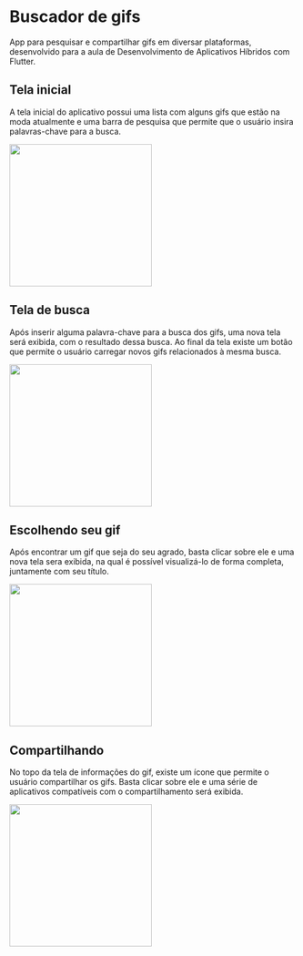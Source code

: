 # Buscador de gifs

App para pesquisar e compartilhar gifs em diversar plataformas, desenvolvido para a aula de Desenvolvimento de Aplicativos Híbridos com Flutter.

## Tela inicial

A tela inicial do aplicativo possui uma lista com alguns gifs que estão na moda atualmente e uma barra de pesquisa que permite que o usuário insira palavras-chave para a busca.

<img src="https://github.com/lucaezellner/BuscadorDeGifs/tree/master/screenshots/1.jpg" width="250">

## Tela de busca

Após inserir alguma palavra-chave para a busca dos gifs, uma nova tela será exibida, com o resultado dessa busca. Ao final da tela existe um botão que permite o usuário carregar novos gifs relacionados à mesma busca.

<img src="https://github.com/lucaezellner/BuscadorDeGifs/tree/master/screenshots/2.jpg" width="250">

## Escolhendo seu gif

Após encontrar um gif que seja do seu agrado, basta clicar sobre ele e uma nova tela sera exibida, na qual é possível visualizá-lo de forma completa, juntamente com seu título.

<img src="https://github.com/lucaezellner/BuscadorDeGifs/tree/master/screenshots/3.jpg" width="250">

## Compartilhando

No topo da tela de informações do gif, existe um ícone que permite o usuário compartilhar os gifs. Basta clicar sobre ele e uma série de aplicativos compatíveis com o compartilhamento será exibida.

<img src="https://github.com/lucaezellner/BuscadorDeGifs/tree/master/screenshots/4.jpg" width="250">
